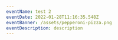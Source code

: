 ```yaml
---
eventName: test 2
eventDate: 2022-01-28T11:16:35.548Z
eventBanner: /assets/pepperoni-pizza.png
eventDescription: description
---
```

